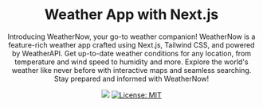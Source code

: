 <h1 align="center">Weather App with Next.js</h1>
<p align="center">Introducing WeatherNow, your go-to weather companion! WeatherNow is a feature-rich weather app crafted using Next.js, Tailwind CSS, and powered by WeatherAPI. Get up-to-date weather conditions for any location, from temperature and wind speed to humidity and more. Explore the world's weather like never before with interactive maps and seamless searching. Stay prepared and informed with WeatherNow!</p>
<p align="center">
  <img src="https://img.shields.io/badge/version-1.0.0-blue" />
  <a href="https://github.com/kefranabg/readme-md-generator/blob/master/LICENSE">
    <img alt="License: MIT" src="https://img.shields.io/badge/license-MIT-yellow.svg" target="_blank" />
  </a>
</p>
